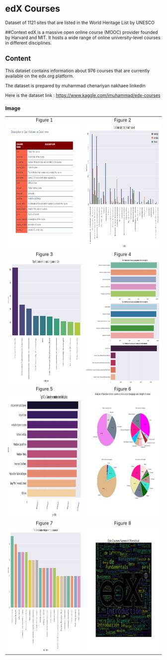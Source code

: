 # edX Courses
Dataset of 1121 sites that are listed in the World Heritage List by UNESCO

##Context
edX is a massive open online course (MOOC) provider founded by Harvard and MIT. It hosts a wide range of online university-level courses in different disciplines.

## Content
This dataset contains information about 976 courses that are currently available on the edx.org platform.

The dataset is prepared by muhammad chenariyan nakhaee linkedin

Here is the dataset link : https://www.kaggle.com/imuhammad/edx-courses

### Image

<table style="border: 0px;">
  <tr>
     <td align="center"> Figure 1 </td>
     <td align="center"> Figure 2 </td>
  </tr>
  <tr>
    <td><img width="600" height="400" src ="https://github.com/Rapter1990/Data-Visualization-Examples/blob/master/edx/images/image1.png"></td>
    <td><img width="600" height="400" src ="https://github.com/Rapter1990/Data-Visualization-Examples/blob/master/edx/images/image2.png"></td>
  </tr>
  <tr>
     <td align="center"> Figure 3 </td>
     <td align="center"> Figure 4 </td>
  </tr>
  <tr>
    <td><img width="600" height="400" src ="https://github.com/Rapter1990/Data-Visualization-Examples/blob/master/edx/images/image3.png"></td>
    <td><img width="600" height="400" src ="https://github.com/Rapter1990/Data-Visualization-Examples/blob/master/edx/images/image4.png"></td>
  </tr>
  <tr>
     <td align="center"> Figure 5 </td>
     <td align="center"> Figure 6 </td>
  </tr>
  <tr>
    <td><img width="600" height="400" src ="https://github.com/Rapter1990/Data-Visualization-Examples/blob/master/edx/images/image5.png"></td>
    <td><img width="600" height="400" src ="https://github.com/Rapter1990/Data-Visualization-Examples/blob/master/edx/images/image6.png"></td>
  </tr>
  <tr>
     <td align="center"> Figure 7 </td>
     <td align="center"> Figure 8 </td>
  </tr>
  <tr>
    <td><img width="600" height="400" src ="https://github.com/Rapter1990/Data-Visualization-Examples/blob/master/edx/images/image7.png"></td>
    <td><img width="600" height="400" src ="https://github.com/Rapter1990/Data-Visualization-Examples/blob/master/edx/images/image8.png"></td>
  </tr>
</table>
